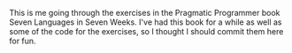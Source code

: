 This is me going through the exercises in the Pragmatic Programmer book Seven Languages in Seven Weeks.  I've had this book for a while as well as some of the code for the exercises, so I thought I should commit them here for fun. 

